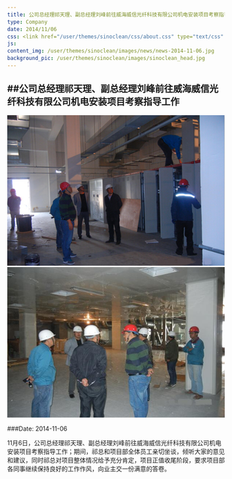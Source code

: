 ```yaml
---
title: 公司总经理祁天理、副总经理刘峰前往威海威信光纤科技有限公司机电安装项目考察指导工作
type: Company
date: 2014/11/06
css: <link href="/user/themes/sinoclean/css/about.css" type="text/css" rel="stylesheet" />
js:
content_img: /user/themes/sinoclean/images/news/news-2014-11-06.jpg
background_pic: /user/themes/sinoclean/images/sinoclean_head.jpg
---
```


##公司总经理祁天理、副总经理刘峰前往威海威信光纤科技有限公司机电安装项目考察指导工作
---



![News1](/user/themes/sinoclean/images/news/news-2014-11-06.jpg)
![News2](/user/themes/sinoclean/images/news/news-2014-11-06-2.jpg)


###Date: 2014-11-06

11月6日，公司总经理祁天理、副总经理刘峰前往威海威信光纤科技有限公司机电安装项目考察指导工作；期间，祁总和项目部全体员工亲切坐谈，倾听大家的意见和建议，同时祁总对项目整体情况给予充分肯定，项目正值收尾阶段，要求项目部各同事继续保持良好的工作作风，向业主交一份满意的答卷。
